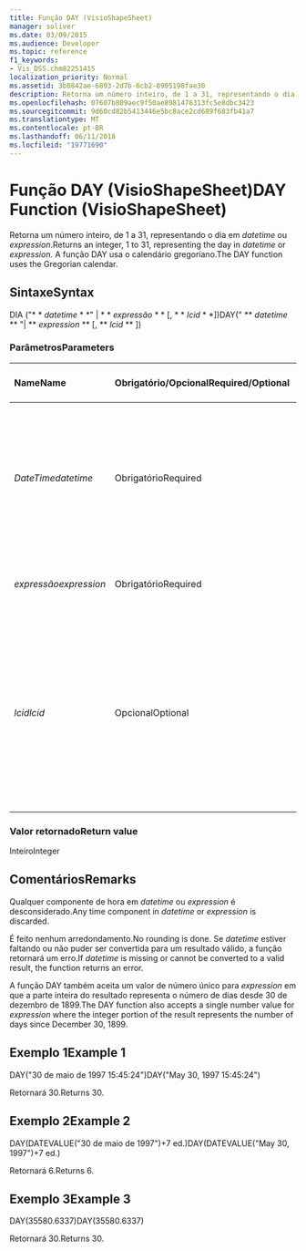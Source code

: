 ```yaml
---
title: Função DAY (VisioShapeSheet)
manager: soliver
ms.date: 03/09/2015
ms.audience: Developer
ms.topic: reference
f1_keywords:
- Vis_DSS.chm82251415
localization_priority: Normal
ms.assetid: 3b0842ae-6893-2d7b-6cb2-8905198fae30
description: Retorna um número inteiro, de 1 a 31, representando o dia em datetime ou expression. A função DAY usa o calendário gregoriano.
ms.openlocfilehash: 07607b809aec9f50ae8981476313fc5e8dbc3423
ms.sourcegitcommit: 9d60cd82b5413446e5bc8ace2cd689f683fb41a7
ms.translationtype: MT
ms.contentlocale: pt-BR
ms.lasthandoff: 06/11/2018
ms.locfileid: "19771690"
---
```

# <a name="day-function-visioshapesheet"></a><span data-ttu-id="da168-104">Função DAY (VisioShapeSheet)</span><span class="sxs-lookup"><span data-stu-id="da168-104">DAY Function (VisioShapeSheet)</span></span>

<span data-ttu-id="da168-105">Retorna um número inteiro, de 1 a 31, representando o dia em _datetime_ ou _expression_.</span><span class="sxs-lookup"><span data-stu-id="da168-105">Returns an integer, 1 to 31, representing the day in  _datetime_ or  _expression_.</span></span> <span data-ttu-id="da168-106">A função DAY usa o calendário gregoriano.</span><span class="sxs-lookup"><span data-stu-id="da168-106">The DAY function uses the Gregorian calendar.</span></span>
  
## <a name="syntax"></a><span data-ttu-id="da168-107">Sintaxe</span><span class="sxs-lookup"><span data-stu-id="da168-107">Syntax</span></span>

<span data-ttu-id="da168-108">DIA ("* * *datetime* * *" | * * *expressão* * * [, * * *lcid* * *])</span><span class="sxs-lookup"><span data-stu-id="da168-108">DAY(" ** *datetime* ** "| ** *expression* ** [, ** *lcid* ** ])</span></span> 
  
### <a name="parameters"></a><span data-ttu-id="da168-109">Parâmetros</span><span class="sxs-lookup"><span data-stu-id="da168-109">Parameters</span></span>

|<span data-ttu-id="da168-110">**Name**</span><span class="sxs-lookup"><span data-stu-id="da168-110">**Name**</span></span>|<span data-ttu-id="da168-111">**Obrigatório/Opcional**</span><span class="sxs-lookup"><span data-stu-id="da168-111">**Required/Optional**</span></span>|<span data-ttu-id="da168-112">**Tipo de dados**</span><span class="sxs-lookup"><span data-stu-id="da168-112">**Data Type**</span></span>|<span data-ttu-id="da168-113">**Descrição**</span><span class="sxs-lookup"><span data-stu-id="da168-113">**Description**</span></span>|
|:-----|:-----|:-----|:-----|
| <span data-ttu-id="da168-114">_DateTime_</span><span class="sxs-lookup"><span data-stu-id="da168-114">_datetime_</span></span> <br/> |<span data-ttu-id="da168-115">Obrigatório</span><span class="sxs-lookup"><span data-stu-id="da168-115">Required</span></span>  <br/> |<span data-ttu-id="da168-116">**String**</span><span class="sxs-lookup"><span data-stu-id="da168-116">**String**</span></span> <br/> |<span data-ttu-id="da168-117">Qualquer cadeia de caracteres comumente reconhecida como uma data e hora ou uma referência a uma célula que contém data e hora.</span><span class="sxs-lookup"><span data-stu-id="da168-117">Any string commonly recognized as a date and time or a reference to a cell containing a date and time.</span></span>  <br/> |
| <span data-ttu-id="da168-118">_expressão_</span><span class="sxs-lookup"><span data-stu-id="da168-118">_expression_</span></span> <br/> |<span data-ttu-id="da168-119">Obrigatório</span><span class="sxs-lookup"><span data-stu-id="da168-119">Required</span></span>  <br/> |<span data-ttu-id="da168-120">**String**</span><span class="sxs-lookup"><span data-stu-id="da168-120">**String**</span></span> <br/> |<span data-ttu-id="da168-121">Qualquer expressão que gere data e hora.</span><span class="sxs-lookup"><span data-stu-id="da168-121">Any expression that yields a date and time.</span></span>  <br/> |
| <span data-ttu-id="da168-122">_lcid_</span><span class="sxs-lookup"><span data-stu-id="da168-122">_lcid_</span></span> <br/> |<span data-ttu-id="da168-123">Opcional</span><span class="sxs-lookup"><span data-stu-id="da168-123">Optional</span></span>  <br/> |<span data-ttu-id="da168-124">**Número**</span><span class="sxs-lookup"><span data-stu-id="da168-124">**Number**</span></span> <br/> |<span data-ttu-id="da168-p103">Especifica o identificador de local para ser utilizado na avaliação de uma data e hora não locais. O identificador de local é um número descrito nos arquivos de cabeçalho do sistema.</span><span class="sxs-lookup"><span data-stu-id="da168-p103">Specifies the locale identifier to be used in evaluating a non-local datetime. The locale identifier is a number described in the system header files.</span></span>  <br/> |
   
### <a name="return-value"></a><span data-ttu-id="da168-127">Valor retornado</span><span class="sxs-lookup"><span data-stu-id="da168-127">Return value</span></span>

<span data-ttu-id="da168-128">Inteiro</span><span class="sxs-lookup"><span data-stu-id="da168-128">Integer</span></span>
  
## <a name="remarks"></a><span data-ttu-id="da168-129">Comentários</span><span class="sxs-lookup"><span data-stu-id="da168-129">Remarks</span></span>

<span data-ttu-id="da168-130">Qualquer componente de hora em _datetime_ ou _expression_ é desconsiderado.</span><span class="sxs-lookup"><span data-stu-id="da168-130">Any time component in  _datetime_ or  _expression_ is discarded.</span></span> 
  
<span data-ttu-id="da168-131">É feito nenhum arredondamento.</span><span class="sxs-lookup"><span data-stu-id="da168-131">No rounding is done.</span></span> <span data-ttu-id="da168-132">Se _datetime_ estiver faltando ou não puder ser convertida para um resultado válido, a função retornará um erro.</span><span class="sxs-lookup"><span data-stu-id="da168-132">If  _datetime_ is missing or cannot be converted to a valid result, the function returns an error.</span></span> 
  
<span data-ttu-id="da168-133">A função DAY também aceita um valor de número único para _expression_ em que a parte inteira do resultado representa o número de dias desde 30 de dezembro de 1899.</span><span class="sxs-lookup"><span data-stu-id="da168-133">The DAY function also accepts a single number value for  _expression_ where the integer portion of the result represents the number of days since December 30, 1899.</span></span> 
  
## <a name="example-1"></a><span data-ttu-id="da168-134">Exemplo 1</span><span class="sxs-lookup"><span data-stu-id="da168-134">Example 1</span></span>

<span data-ttu-id="da168-135">DAY("30 de maio de 1997 15:45:24")</span><span class="sxs-lookup"><span data-stu-id="da168-135">DAY("May 30, 1997 15:45:24")</span></span>
  
<span data-ttu-id="da168-136">Retornará 30.</span><span class="sxs-lookup"><span data-stu-id="da168-136">Returns 30.</span></span>
  
## <a name="example-2"></a><span data-ttu-id="da168-137">Exemplo 2</span><span class="sxs-lookup"><span data-stu-id="da168-137">Example 2</span></span>

<span data-ttu-id="da168-138">DAY(DATEVALUE("30 de maio de 1997")+7 ed.)</span><span class="sxs-lookup"><span data-stu-id="da168-138">DAY(DATEVALUE("May 30, 1997")+7 ed.)</span></span>
  
<span data-ttu-id="da168-139">Retornará 6.</span><span class="sxs-lookup"><span data-stu-id="da168-139">Returns 6.</span></span>
  
## <a name="example-3"></a><span data-ttu-id="da168-140">Exemplo 3</span><span class="sxs-lookup"><span data-stu-id="da168-140">Example 3</span></span>

<span data-ttu-id="da168-141">DAY(35580.6337)</span><span class="sxs-lookup"><span data-stu-id="da168-141">DAY(35580.6337)</span></span>
  
<span data-ttu-id="da168-142">Retornará 30.</span><span class="sxs-lookup"><span data-stu-id="da168-142">Returns 30.</span></span>
  

